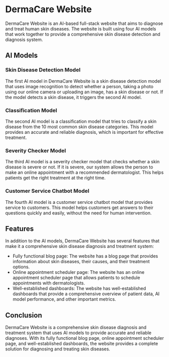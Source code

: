 # DermaCare Website

DermaCare Website is an AI-based full-stack website that aims to diagnose and treat human skin diseases. The website is built using four AI models that work together to provide a comprehensive skin disease detection and diagnosis system.

## AI Models

### Skin Disease Detection Model

The first AI model in DermaCare Website is a skin disease detection model that uses image recognition to detect whether a person, taking a photo using our online camera or uploading an image, has a skin disease or not. If the model detects a skin disease, it triggers the second AI model.

### Classification Model

The second AI model is a classification model that tries to classify a skin disease from the 10 most common skin disease categories. This model provides an accurate and reliable diagnosis, which is important for effective treatment.

### Severity Checker Model

The third AI model is a severity checker model that checks whether a skin disease is severe or not. If it is severe, our system allows the person to make an online appointment with a recommended dermatologist. This helps patients get the right treatment at the right time.

### Customer Service Chatbot Model

The fourth AI model is a customer service chatbot model that provides service to customers. This model helps customers get answers to their questions quickly and easily, without the need for human intervention.

## Features

In addition to the AI models, DermaCare Website has several features that make it a comprehensive skin disease diagnosis and treatment system:

- Fully functional blog page: The website has a blog page that provides information about skin diseases, their causes, and their treatment options.
- Online appointment scheduler page: The website has an online appointment scheduler page that allows patients to schedule appointments with dermatologists.
- Well-established dashboards: The website has well-established dashboards that provide a comprehensive overview of patient data, AI model performance, and other important metrics.

## Conclusion

DermaCare Website is a comprehensive skin disease diagnosis and treatment system that uses AI models to provide accurate and reliable diagnoses. With its fully functional blog page, online appointment scheduler page, and well-established dashboards, the website provides a complete solution for diagnosing and treating skin diseases.
